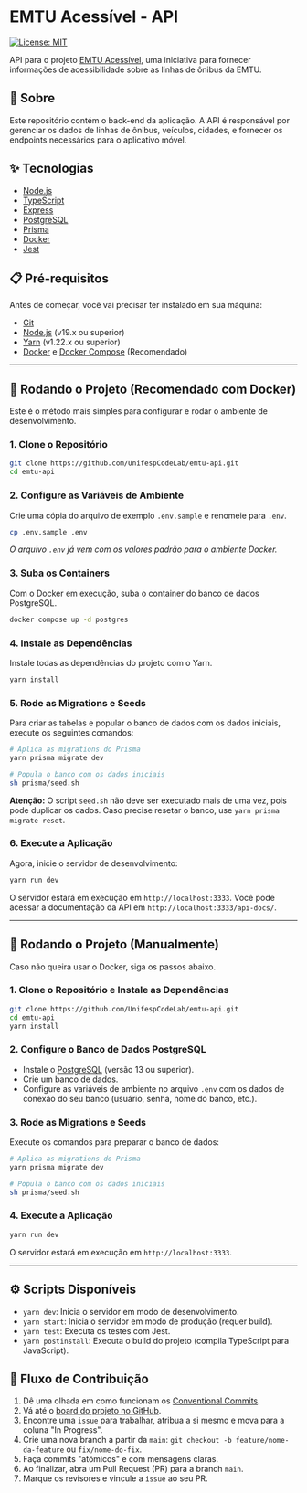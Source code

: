 # EMTU Acessível - API

[![License: MIT](https://img.shields.io/badge/License-MIT-yellow.svg)](https://opensource.org/licenses/MIT)

API para o projeto [EMTU Acessível](https://github.com/UnifespCodeLab/emtu-app), uma iniciativa para fornecer informações de acessibilidade sobre as linhas de ônibus da EMTU.

## 📜 Sobre

Este repositório contém o back-end da aplicação. A API é responsável por gerenciar os dados de linhas de ônibus, veículos, cidades, e fornecer os endpoints necessários para o aplicativo móvel.

## ✨ Tecnologias

- [Node.js](https://nodejs.org/en/)
- [TypeScript](https://www.typescriptlang.org/)
- [Express](https://expressjs.com/pt-br/)
- [PostgreSQL](https://www.postgresql.org/)
- [Prisma](https://www.prisma.io/)
- [Docker](https://www.docker.com/)
- [Jest](https://jestjs.io/)

## 📋 Pré-requisitos

Antes de começar, você vai precisar ter instalado em sua máquina:
- [Git](https://git-scm.com/)
- [Node.js](https://nodejs.org/en/) (v19.x ou superior)
- [Yarn](https://yarnpkg.com/) (v1.22.x ou superior)
- [Docker](https://www.docker.com/) e [Docker Compose](https://docs.docker.com/compose/) (Recomendado)

---

## 🚀 Rodando o Projeto (Recomendado com Docker)

Este é o método mais simples para configurar e rodar o ambiente de desenvolvimento.

### 1. Clone o Repositório

```bash
git clone https://github.com/UnifespCodeLab/emtu-api.git
cd emtu-api
```

### 2. Configure as Variáveis de Ambiente

Crie uma cópia do arquivo de exemplo `.env.sample` e renomeie para `.env`.

```bash
cp .env.sample .env
```
*O arquivo `.env` já vem com os valores padrão para o ambiente Docker.*

### 3. Suba os Containers

Com o Docker em execução, suba o container do banco de dados PostgreSQL.

```bash
docker compose up -d postgres
```

### 4. Instale as Dependências

Instale todas as dependências do projeto com o Yarn.

```bash
yarn install
```

### 5. Rode as Migrations e Seeds

Para criar as tabelas e popular o banco de dados com os dados iniciais, execute os seguintes comandos:

```bash
# Aplica as migrations do Prisma
yarn prisma migrate dev

# Popula o banco com os dados iniciais
sh prisma/seed.sh
```
**Atenção:** O script `seed.sh` não deve ser executado mais de uma vez, pois pode duplicar os dados. Caso precise resetar o banco, use `yarn prisma migrate reset`.

### 6. Execute a Aplicação

Agora, inicie o servidor de desenvolvimento:

```bash
yarn run dev
```

O servidor estará em execução em `http://localhost:3333`. Você pode acessar a documentação da API em `http://localhost:3333/api-docs/`.

---

## 🔧 Rodando o Projeto (Manualmente)

Caso não queira usar o Docker, siga os passos abaixo.

### 1. Clone o Repositório e Instale as Dependências

```bash
git clone https://github.com/UnifespCodeLab/emtu-api.git
cd emtu-api
yarn install
```

### 2. Configure o Banco de Dados PostgreSQL

- Instale o [PostgreSQL](https://www.postgresql.org/download/) (versão 13 ou superior).
- Crie um banco de dados.
- Configure as variáveis de ambiente no arquivo `.env` com os dados de conexão do seu banco (usuário, senha, nome do banco, etc.).

### 3. Rode as Migrations e Seeds

Execute os comandos para preparar o banco de dados:

```bash
# Aplica as migrations do Prisma
yarn prisma migrate dev

# Popula o banco com os dados iniciais
sh prisma/seed.sh
```

### 4. Execute a Aplicação

```bash
yarn run dev
```
O servidor estará em execução em `http://localhost:3333`.

---

## ⚙️ Scripts Disponíveis

- `yarn dev`: Inicia o servidor em modo de desenvolvimento.
- `yarn start`: Inicia o servidor em modo de produção (requer build).
- `yarn test`: Executa os testes com Jest.
- `yarn postinstall`: Executa o build do projeto (compila TypeScript para JavaScript).

## 🤝 Fluxo de Contribuição

1.  Dê uma olhada em como funcionam os [Conventional Commits](https://www.conventionalcommits.org/en/v1.0.0/).
2.  Vá até o [board do projeto no GitHub](https://github.com/orgs/UnifespCodeLab/projects/5/views/1).
3.  Encontre uma `issue` para trabalhar, atribua a si mesmo e mova para a coluna "In Progress".
4.  Crie uma nova branch a partir da `main`: `git checkout -b feature/nome-da-feature` ou `fix/nome-do-fix`.
5.  Faça commits "atômicos" e com mensagens claras.
6.  Ao finalizar, abra um Pull Request (PR) para a branch `main`.
7.  Marque os revisores e vincule a `issue` ao seu PR.
